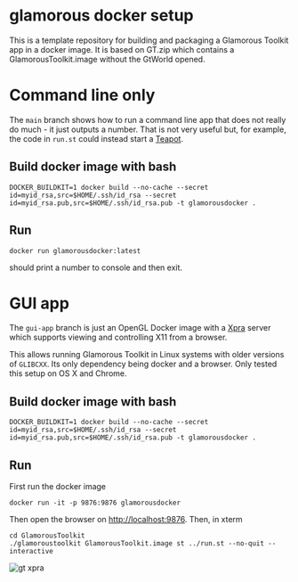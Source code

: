 # glamorous docker setup
This is a template repository for building and packaging a Glamorous Toolkit app in a docker image. It is based on GT.zip which contains a GlamorousToolkit.image without the GtWorld opened.


# Command line only
The `main` branch shows how to run a command line app that does not really do much - it just outputs a number. That is not very useful but, for example, the code in `run.st` could instead start a [Teapot](https://github.com/zeroflag/Teapot).

## Build docker image with bash
```
DOCKER_BUILDKIT=1 docker build --no-cache --secret id=myid_rsa,src=$HOME/.ssh/id_rsa --secret id=myid_rsa.pub,src=$HOME/.ssh/id_rsa.pub -t glamorousdocker .
```
## Run
```
docker run glamorousdocker:latest
```
should print a number to console and then exit.

# GUI app

The `gui-app` branch is just an OpenGL Docker image with a [Xpra](https://xpra.org/) server which supports viewing and controlling X11 from a browser.

This allows running Glamorous Toolkit in Linux systems with older versions of `GLIBCXX`. Its only dependency being docker and a browser.
Only tested this setup on OS X and Chrome.

## Build docker image with bash
```
DOCKER_BUILDKIT=1 docker build --no-cache --secret id=myid_rsa,src=$HOME/.ssh/id_rsa --secret id=myid_rsa.pub,src=$HOME/.ssh/id_rsa.pub -t glamorousdocker .
```
## Run
First run the docker image 
```
docker run -it -p 9876:9876 glamorousdocker
```
Then open the browser on [http://localhost:9876](http://localhost:9876).
Then, in xterm 
```
cd GlamorousToolkit
./glamoroustoolkit GlamorousToolkit.image st ../run.st --no-quit --interactive
```

![gt xpra](https://github.com/feenkcom/glamorous-docker-setup/raw/main/screenshots/gt-xpra.png "Glamorous Toolkit Hello World app running in a container with the UI served by Xpra")
